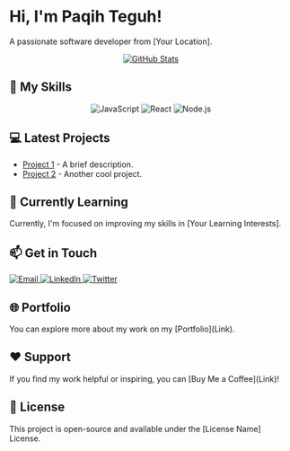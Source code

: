 <p align="center">
  <h1>Hi, I'm Paqih Teguh!</h1>
  <p>A passionate software developer from [Your Location].</p>
</p>

<p align="center">
  <a href="https://github.com/paqihteguh2324">
    <img src="https://github-readme-stats-eight-theta.vercel.app/api?username=paqihteguh2324&show_icons=true&theme=algolia&include_all_commits=true&count_private=true" alt="GitHub Stats" />
  </a>
</p>

<h2>🚀 My Skills</h2>

<p align="center">
  <img src="https://img.shields.io/badge/JavaScript-ES6-yellow?style=for-the-badge&logo=javascript" alt="JavaScript" />
  <img src="https://img.shields.io/badge/React-61DAFB?style=for-the-badge&logo=react" alt="React" />
  <img src="https://img.shields.io/badge/Node.js-339933?style=for-the-badge&logo=node.js" alt="Node.js" />
  <!-- Add more badges for your skills -->
</p>

<h2>💻 Latest Projects</h2>

<ul>
  <li>
    <a href="[Project 1 Link]">Project 1</a> - A brief description.
  </li>
  <li>
    <a href="[Project 2 Link]">Project 2</a> - Another cool project.
  </li>
  <!-- Add more projects as needed -->
</ul>

<h2>🌱 Currently Learning</h2>

<p>Currently, I'm focused on improving my skills in [Your Learning Interests].</p>

<h2>📫 Get in Touch</h2>

<p>
  <a href="mailto:youremail@example.com">
    <img src="https://img.shields.io/badge/Email-00C1D4?style=for-the-badge&logo=gmail" alt="Email" />
  </a>
  <a href="https://linkedin.com/in/yourusername">
    <img src="https://img.shields.io/badge/LinkedIn-2867B2?style=for-the-badge&logo=linkedin" alt="LinkedIn" />
  </a>
  <a href="https://twitter.com/yourusername">
    <img src="https://img.shields.io/badge/Twitter-1DA1F2?style=for-the-badge&logo=twitter" alt="Twitter" />
  </a>
</p>

<h2>🌐 Portfolio</h2>

<p>You can explore more about my work on my [Portfolio](Link).</p>

<h2>❤️ Support</h2>

<p>If you find my work helpful or inspiring, you can [Buy Me a Coffee](Link)!</p>

<h2>📝 License</h2>

<p>This project is open-source and available under the [License Name] License.</p>
